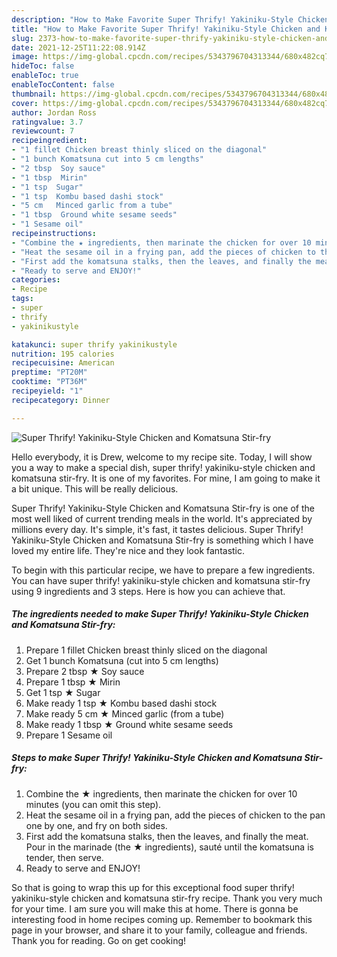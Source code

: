 ```yaml
---
description: "How to Make Favorite Super Thrify! Yakiniku-Style Chicken and Komatsuna Stir-fry"
title: "How to Make Favorite Super Thrify! Yakiniku-Style Chicken and Komatsuna Stir-fry"
slug: 2373-how-to-make-favorite-super-thrify-yakiniku-style-chicken-and-komatsuna-stir-fry
date: 2021-12-25T11:22:08.914Z
image: https://img-global.cpcdn.com/recipes/5343796704313344/680x482cq70/super-thrify-yakiniku-style-chicken-and-komatsuna-stir-fry-recipe-main-photo.jpg
hideToc: false
enableToc: true
enableTocContent: false
thumbnail: https://img-global.cpcdn.com/recipes/5343796704313344/680x482cq70/super-thrify-yakiniku-style-chicken-and-komatsuna-stir-fry-recipe-main-photo.jpg
cover: https://img-global.cpcdn.com/recipes/5343796704313344/680x482cq70/super-thrify-yakiniku-style-chicken-and-komatsuna-stir-fry-recipe-main-photo.jpg
author: Jordan Ross
ratingvalue: 3.7
reviewcount: 7
recipeingredient:
- "1 fillet Chicken breast thinly sliced on the diagonal"
- "1 bunch Komatsuna cut into 5 cm lengths"
- "2 tbsp  Soy sauce"
- "1 tbsp  Mirin"
- "1 tsp  Sugar"
- "1 tsp  Kombu based dashi stock"
- "5 cm   Minced garlic from a tube"
- "1 tbsp  Ground white sesame seeds"
- "1 Sesame oil"
recipeinstructions:
- "Combine the ★ ingredients, then marinate the chicken for over 10 minutes (you can omit this step)."
- "Heat the sesame oil in a frying pan, add the pieces of chicken to the pan one by one, and fry on both sides."
- "First add the komatsuna stalks, then the leaves, and finally the meat. Pour in the marinade (the ★ ingredients), sauté until the komatsuna is tender, then serve."
- "Ready to serve and ENJOY!"
categories:
- Recipe
tags:
- super
- thrify
- yakinikustyle

katakunci: super thrify yakinikustyle 
nutrition: 195 calories
recipecuisine: American
preptime: "PT20M"
cooktime: "PT36M"
recipeyield: "1"
recipecategory: Dinner

---
```



![Super Thrify! Yakiniku-Style Chicken and Komatsuna Stir-fry](https://img-global.cpcdn.com/recipes/5343796704313344/680x482cq70/super-thrify-yakiniku-style-chicken-and-komatsuna-stir-fry-recipe-main-photo.jpg)

Hello everybody, it is Drew, welcome to my recipe site. Today, I will show you a way to make a special dish, super thrify! yakiniku-style chicken and komatsuna stir-fry. It is one of my favorites. For mine, I am going to make it a bit unique. This will be really delicious.

Super Thrify! Yakiniku-Style Chicken and Komatsuna Stir-fry is one of the most well liked of current trending meals in the world. It's appreciated by millions every day. It's simple, it's fast, it tastes delicious. Super Thrify! Yakiniku-Style Chicken and Komatsuna Stir-fry is something which I have loved my entire life. They're nice and they look fantastic.




To begin with this particular recipe, we have to prepare a few ingredients. You can have super thrify! yakiniku-style chicken and komatsuna stir-fry using 9 ingredients and 3 steps. Here is how you can achieve that.

<!--inarticleads1-->

##### The ingredients needed to make Super Thrify! Yakiniku-Style Chicken and Komatsuna Stir-fry:

1. Prepare 1 fillet Chicken breast thinly sliced on the diagonal
1. Get 1 bunch Komatsuna (cut into 5 cm lengths)
1. Prepare 2 tbsp ★ Soy sauce
1. Prepare 1 tbsp ★ Mirin
1. Get 1 tsp ★ Sugar
1. Make ready 1 tsp ★ Kombu based dashi stock
1. Make ready 5 cm  ★ Minced garlic (from a tube)
1. Make ready 1 tbsp ★ Ground white sesame seeds
1. Prepare 1 Sesame oil




<!--inarticleads2-->

##### Steps to make Super Thrify! Yakiniku-Style Chicken and Komatsuna Stir-fry:

1. Combine the ★ ingredients, then marinate the chicken for over 10 minutes (you can omit this step).
1. Heat the sesame oil in a frying pan, add the pieces of chicken to the pan one by one, and fry on both sides.
1. First add the komatsuna stalks, then the leaves, and finally the meat. Pour in the marinade (the ★ ingredients), sauté until the komatsuna is tender, then serve.
1. Ready to serve and ENJOY!



So that is going to wrap this up for this exceptional food super thrify! yakiniku-style chicken and komatsuna stir-fry recipe. Thank you very much for your time. I am sure you will make this at home. There is gonna be interesting food in home recipes coming up. Remember to bookmark this page in your browser, and share it to your family, colleague and friends. Thank you for reading. Go on get cooking!
